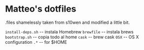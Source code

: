 # Matteo's dotfiles

.files shamelessly taken from s10wen and modified a little bit.


`install-deps.sh`           -- instala Homebrew
`brewfile`                  -- instala brews
`bootstrap.sh`              -- copia todo al home
`cask`                      -- brew cask
`OSX`                       -- OS X configuration
`.*`                        -- for $HOME

